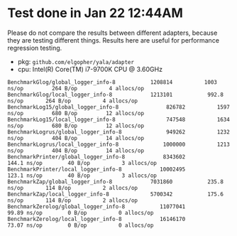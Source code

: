 # Test done in Jan 22 12:44AM

Please do not compare the results between different adapters, because they are testing different things. Results here
are useful for performance regression testing. 

* pkg: `github.com/elgopher/yala/adapter`
* cpu: Intel(R) Core(TM) i7-9700K CPU @ 3.60GHz

```
BenchmarkGlog/global_logger_info-8         	 1208814	      1003 ns/op	     264 B/op	       4 allocs/op
BenchmarkGlog/local_logger_info-8          	 1213101	       992.8 ns/op	     264 B/op	       4 allocs/op
BenchmarkLog15/global_logger_info-8         	  826782	      1597 ns/op	     680 B/op	      12 allocs/op
BenchmarkLog15/local_logger_info-8          	  747548	      1634 ns/op	     680 B/op	      12 allocs/op
BenchmarkLogrus/global_logger_info-8         	  949262	      1232 ns/op	     404 B/op	      14 allocs/op
BenchmarkLogrus/local_logger_info-8          	 1000000	      1213 ns/op	     404 B/op	      14 allocs/op
BenchmarkPrinter/global_logger_info-8         	 8343602	       144.1 ns/op	      40 B/op	       3 allocs/op
BenchmarkPrinter/local_logger_info-8          	10002495	       123.1 ns/op	      40 B/op	       3 allocs/op
BenchmarkZap/global_logger_info-8         	 7031860	       235.8 ns/op	     114 B/op	       2 allocs/op
BenchmarkZap/local_logger_info-8          	 5700342	       175.6 ns/op	     114 B/op	       2 allocs/op
BenchmarkZerolog/global_logger_info-8         	11077041	        99.89 ns/op	       0 B/op	       0 allocs/op
BenchmarkZerolog/local_logger_info-8          	16146170	        73.07 ns/op	       0 B/op	       0 allocs/op
```